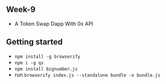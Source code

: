 ## Week-9

- A Token Swap Dapp With 0x API

## Getting started

- `npm install -g browserify`
- `npm i -g qs`
- `npm install bignumber.js`
- run `browserify index.js --standalone bundle -o bundle.js`
